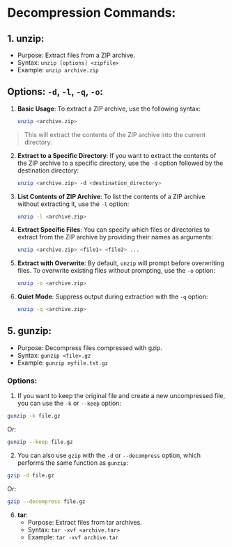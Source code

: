 # Decompression Commands:

## 1. **unzip**:
   - Purpose: Extract files from a ZIP archive.
   - Syntax: `unzip [options] <zipfile>`
   - Example: `unzip archive.zip`

## Options: `-d`, `-l`, `-q`, `-o`:

1. **Basic Usage**:
   To extract a ZIP archive, use the following syntax:
   ```bash
   unzip <archive.zip>
   ```
  > This will extract the contents of the ZIP archive into the current directory.

2. **Extract to a Specific Directory**:
   If you want to extract the contents of the ZIP archive to a specific directory, use the `-d` option followed by the destination directory:
   ```bash
   unzip <archive.zip> -d <destination_directory>
   ```

3. **List Contents of ZIP Archive**:
   To list the contents of a ZIP archive without extracting it, use the `-l` option:
   ```bash
   unzip -l <archive.zip>
   ```

4. **Extract Specific Files**:
   You can specify which files or directories to extract from the ZIP archive by providing their names as arguments:
   ```bash
   unzip <archive.zip> <file1> <file2> ...
   ```

5. **Extract with Overwrite**:
   By default, `unzip` will prompt before overwriting files. To overwrite existing files without prompting, use the `-o` option:
   ```bash
   unzip -o <archive.zip>
   ```

6. **Quiet Mode**:
   Suppress output during extraction with the `-q` option:
   ```bash
   unzip -q <archive.zip>
   ```

## 5. **gunzip**:
   - Purpose: Decompress files compressed with gzip.
   - Syntax: `gunzip <file>.gz`
   - Example: `gunzip myfile.txt.gz`

### Options:
1. If you want to keep the original file and create a new uncompressed file, you can use the `-k` or `--keep` option:

```bash
gunzip -k file.gz
```

Or:

```bash
gunzip --keep file.gz
```
2. You can also use `gzip` with the `-d` or `--decompress` option, which performs the same function as `gunzip`:

```bash
gzip -d file.gz
```

Or:

```bash
gzip --decompress file.gz
```


6. **tar**:
   - Purpose: Extract files from tar archives.
   - Syntax: `tar -xvf <archive.tar>`
   - Example: `tar -xvf archive.tar`
